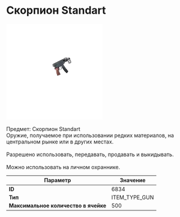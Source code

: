 # Скорпион Standart

![Item Image](../img/6834.webp?raw=true)

Предмет: Скорпион Standart<br>Оружие, получаемое при использовании редких материалов, на центральном рынке или в других местах.<br><br>Разрешено использовать, передавать, продавать и выкидывать.<br><br>Можно использовать на личном охраннике.


| Параметр | Значение |
|----------|----------|
| **ID** | 6834 |
| **Тип** | ITEM_TYPE_GUN |
| **Максимальное количество в ячейке** | 500 |

